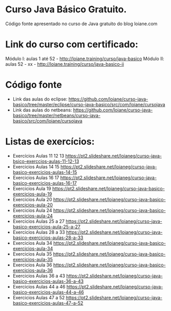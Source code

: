 # Curso Java Básico Gratuito.
Código fonte apresentado no curso de Java gratuito do blog loiane.com
# Link do curso com certificado:
Módulo I: aulas 1 até 52 - http://loiane.training/curso/java-basico
Módulo II: aulas 52 - xx - http://loiane.training/curso/java-basico-ii
# Código fonte
* Link das aulas do eclipse: https://github.com/loiane/curso-java-basico/tree/master/eclipse/curso-java-basico/src/com/loiane/cursojava
*  Link das aulas do netbeans:  https://github.com/loiane/curso-java-basico/tree/master/netbeans/curso-java-basico/src/com/loiane/cursojava
# Listas de exercícios:
* Exercícios Aulas 11 12 13 https://pt2.slideshare.net/loianeg/curso-java-bsico-exerccios-aulas-11-12-13
* Exercicios Aulas 14 15 https://pt2.slideshare.net/loianeg/curso-java-basico-exercicios-aulas-14-15
* Exercicios Aulas 16 17 https://pt2.slideshare.net/loianeg/curso-java-basico-exercicios-aulas-16-17
* Exercicios Aula 19 https://pt2.slideshare.net/loianeg/curso-java-basico-exercicios-aula-19
* Exercicios Aula 20 https://pt2.slideshare.net/loianeg/curso-java-basico-exercicios-aula-20
*  Exercicios Aula 24 https://pt2.slideshare.net/loianeg/curso-java-basico-exercicios-aula-24
* Exercicios Aulas 25 a 27 https://pt2.slideshare.net/loianeg/curso-java-basico-exercicios-aula-25-a-27
* Exercicios Aulas 28 a 33 https://pt2.slideshare.net/loianeg/curso-java-basico-exercicios-aulas-28-a-33
* Exercicios Aula 34 https://pt2.slideshare.net/loianeg/curso-java-basico-exercicios-aula-34
*  Exercicios Aula 35 https://pt2.slideshare.net/loianeg/curso-java-basico-exercicios-aula-35
*  Exercicios Aula 36 https://pt2.slideshare.net/loianeg/curso-java-basico-exercicios-aula-36
* Exercicios Aulas 36 a 43 https://pt2.slideshare.net/loianeg/curso-java-basico-exercicios-aulas-36-a-43
* Exercicios Aulas 44 a 46 https://pt2.slideshare.net/loianeg/curso-java-basico-exercicios-aulas-44-a-46
* Exercicios Aulas 47 a 52 https://pt2.slideshare.net/loianeg/curso-java-basico-exercicios-aulas-47-a-52

